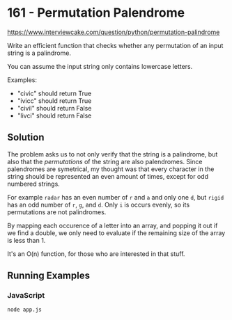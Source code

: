 # 161 - Permutation Palendrome

https://www.interviewcake.com/question/python/permutation-palindrome

Write an efficient function that checks whether any permutation of an input string is a palindrome. 

You can assume the input string only contains lowercase letters.

Examples:

* "civic" should return True
* "ivicc" should return True
* "civil" should return False
* "livci" should return False

## Solution

The problem asks us to not only verify that the string is a palindrome, but also that the *permutations* of the string are also palendromes. Since palendromes are symetrical, my thought was that every character in the string should be represented an even amount of times, except for odd numbered strings.

For example `radar` has an even number of `r` and `a` and only one `d`, but `rigid` has an odd number of `r`, `g`, and `d`. Only `i` is occurs evenly, so its permutations are not palindromes.

By mapping each occurence of a letter into an array, and popping it out if we find a double, we only need to evaluate if the remaining size of the array is less than 1.

It's an O(n) function, for those who are interested in that stuff.

## Running Examples

### JavaScript
  `node app.js`
